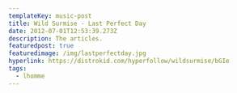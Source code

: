 ```yaml
---
templateKey: music-post
title: Wild Surmise - Last Perfect Day
date: 2012-07-01T12:53:39.273Z
description: The articles.
featuredpost: true
featuredimage: /img/lastperfectday.jpg
hyperlink: https://distrokid.com/hyperfollow/wildsurmise/bGIe
tags:
  - lhomme
---
```


